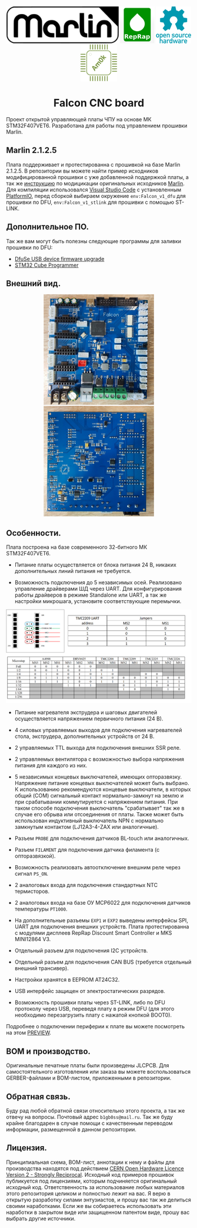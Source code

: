 <p align="center">
  <img src="images/marlin-old-250.png" height="100"/>
  <img src="images/RepRap.png" height="100"/>
  <img src="images/Open-source-hardware-logo.png" height="100"/>
  <img src="images/Am0k-logo.png" height="100"/>
</p>

<h1 align="center">Falcon CNC board</h1>

Проект открытой управляющей платы ЧПУ на основе МК STM32F407VET6. Разработана для работы под управлением прошивки Marlin.

## Marlin 2.1.2.5

Плата поддерживает и протестированна с прошивкой на базе Marlin 2.1.2.5. 
В репозитории вы можете найти пример исходников модифицированной прошивки с уже добавленной поддержкой платы, 
а так же [инструкцию](/Software/Readme.md) по модицикации оригинальных исходников <a href="https://github.com/MarlinFirmware/Marlin">Marlin</a>. 
Для компиляции использовался <a href="https://code.visualstudio.com">Visual Studio Code</a> с 
установленным <a href="https://platformio.org/">PlatformIO</a>, перед сборкой выбираем окружение `env:Falcon_v1_dfu` 
для прошивки по DFU, `env:Falcon_v1_stlink` для прошивки с помощью ST-LINK.

## Дополнительное ПО.

Так же вам могут быть полезны следующие программы для заливки прошивки по DFU:
 * <a href="https://www.st.com/en/development-tools/stsw-stm32080.html">DfuSe USB device firmware upgrade</a>
 * <a href="https://www.st.com/en/development-tools/stm32cubeprog.html">STM32 Cube Programmer</a>

## Внешний вид.
<p align="center">
  <img src="images/board_top_ready.jpg" height="300"/>
  <img src="images/board_bot_ready.jpg" height="300"/>
</p>

## Особенности.
Плата построена на базе современного 32-битного МК STM32F407VET6.

- Питание платы осуществляется от блока питания 24 В, никаких дополнительных линий питания не требуется.

- Возможность подключения до 5 независимых осей. Реализовано управление драйверами ШД через UART. Для конфигурирования 
работы драйверов в режиме Standalone или UART, а так же настройки микрошага, установите соответствующие перемычки.
<p align="center">
	<img src="images/drivers.png"/>
</p>

- Питание нагревателя экструдера и шаговых двигателей осуществляется напряжением первичного питания (24 В).

- 4 силовых управляемых выходов для подключения нагревателей стола, экструдера, дополнительных устройств от 24 В.

- 2 управляемых TTL выхода для подключения внешних SSR реле.

- 2 управляемых вентилятора с возможностью выбора напряжения питания для каждого из них.

- 5 независимых концевых выключателей, имеющих опторазвязку. Напряжение питание концевых выключателей может быть выбрано.
К использованию рекомендуются концевые выключатели, в которых общий (COM) сигнальный контакт нормально-замкнут на землю и при срабатывании 
коммутируется с напряжением питания. При таком способе подключения выключатель "срабатывает" так же в случае его обрыва или отсоединения от платы. 
Также может быть использован индуктивный выключатель NPN с нормально замкнутым контактом (LJ12A3-4-ZAX или аналогичные).

- Разъем `PROBE` для подключения датчиков BL-touch или аналогичных.

- Разъем `FILAMENT` для подключения датчика филамента (с опторазвязкой).

- Возможность реализовать автоотключение внешним реле через сигнал `PS_ON`.

- 2 аналоговых входа для подключения стандартных NTC термисторов.

- 2 аналоговых входа на базе ОУ MCP6022 для подключения датчиков температуры `PT1000`.

- На дополнительные разъемы `EXP1` и `EXP2` выведены интерфейсы SPI, UART для подключения внешних устройств. 
Плата протестированна с модулями дисплеев RepRap Discount Smart Controller и MKS MINI12864 V3.

- Отдельный разъем для подключения I2C устройств.

- Отдельный разъем для подключения CAN BUS (требуется отдельный внешний трансивер).

- Настройки хранятся в EEPROM AT24C32.

- USB интерфейс защищен от электростатических разрядов. 

- Возможность прошивки платы через ST-LINK, либо по DFU протоколу через USB, переведя плату в режим DFU (для этого необходимо
перезагрузить плату с нажатой кнопкой BOOT0).

Подробнее о подключении периферии к плате вы можете посмотреть на этом [PREVIEW](/Hardware/BOARD_PREVIEW.pdf).

## BOM и производство.

Оригинальные печатные платы были произведены JLCPCB. Для самостоятельного изготовления или заказа вы можете воспользоваться
GERBER-файлами и BOM-листом, приложенными в репозитории.


## Обратная связь.

Буду рад любой обратной связи относительно этого проекта, а так же отвечу на вопросы.
Почтовый адрес `b1gb0ss@mail.ru`.
Так же буду крайне благодарен в случае помощи с качественным переводом информации, размещенной в данном репозитории.

## Лицензия.

Принципиальная схема, BOM-лист, аннотации к нему и файлы для производства находятся под действием 
[CERN Open Hardware Licence Version 2 - Strongly Reciprocal](/LICENSE.txt). Исходный код примеров прошивок публикуется 
под лицензиями, которым подчиняется оригинальный исходный код. Ответственность за использование любых материалов этого 
репозитория целиком и полностью лежит на вас. Я верю в открытую разработку силами энтузиастов, и прошу вас так же 
делиться своими наработками. Если же вы собираетесь использовать эти наработки в закрытом виде или защищенном патентом виде, 
прошу вас выбрать другие источники.